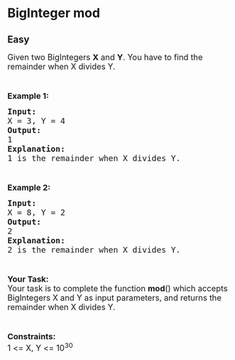 # BigInteger mod
## Easy 
<div class="problem-statement">
                <p></p><p><span style="font-size:18px">Given two BigIntegers <strong>X</strong> and <strong>Y</strong>. You have to&nbsp;find the remainder when X divides Y.</span></p>

<p>&nbsp;</p>

<p><span style="font-size:18px"><strong>Example 1:</strong></span></p>

<pre><span style="font-size:18px"><strong>Input:</strong>
X = 3, Y = 4
<strong>Output:</strong>
1
<strong>Explanation:
</strong>1 is the remainder when X divides Y.</span></pre>

<p>&nbsp;</p>

<p><span style="font-size:18px"><strong>Example 2:</strong></span></p>

<pre><span style="font-size:18px"><strong>Input:</strong>
X = 8, Y = 2 
<strong>Output:</strong>
2
<strong>Explanation:
</strong>2 is the remainder when X divides Y.</span></pre>

<p>&nbsp;</p>

<p><span style="font-size:18px"><strong>Your Task:</strong><br>
Your task is to complete the function <strong>mod</strong>() which accepts BigIntegers X&nbsp;and Y&nbsp;as input parameters, and returns the remainder when X divides Y.</span></p>

<p>&nbsp;</p>

<p><span style="font-size:18px"><strong>Constraints:</strong><br>
1 &lt;= X, Y &lt;= 10<sup>30</sup></span></p>
 <p></p>
            </div>